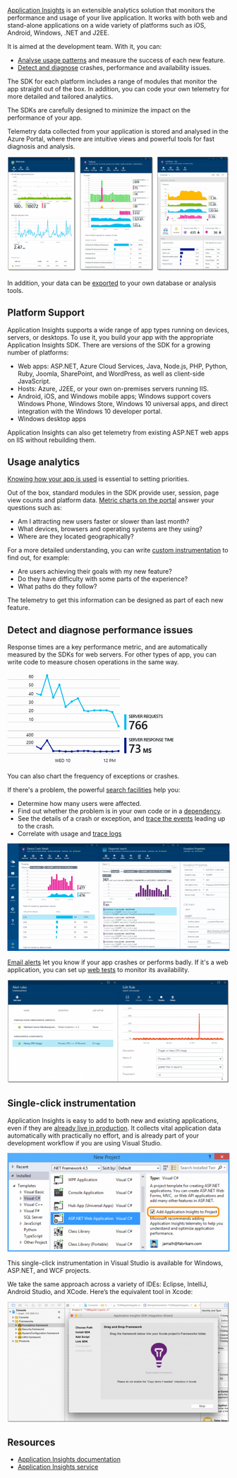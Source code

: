 <properties
    pageTitle="Application Insights Preview"
    description="Detect issues, diagnose crashes and track usage in your mobile and web apps on Azure, IIS, and J2EE"
    slug="appinsights"
    order="600"    
    keywords="visual studio, visual studio online, vs2015, vs, visualstudio, vso, application insights, app insights, telemetry, monitoring, analytics"
/>

[Application Insights](http://azure.microsoft.com/services/application-insights/) is an extensible analytics solution that monitors the performance and usage of your live application. It works with both web and stand-alone applications on a wide variety of platforms such as iOS, Android, Windows, .NET and J2EE. 

It is aimed at the development team. With it, you can:

* [Analyse usage patterns](https://azure.microsoft.com/documentation/articles/app-insights-overview-usage/) and measure the success of each new feature.
* [Detect and diagnose](https://azure.microsoft.com/documentation/articles/app-insights-detect-triage-diagnose/) crashes, performance and availability issues.

The SDK for each platform includes a range of modules that monitor the app straight out of the box. In addition, you can code your own telemetry for more detailed and tailored analytics. 

The SDKs are carefully designed to minimize the impact on the performance of your app.

Telemetry data collected from your application is stored and analysed in the Azure Portal, where there are intuitive views and powerful tools for fast diagnosis and analysis. 

![](_assets/AI-360-Overview-636x329.png)

In addition, your data can be [exported](https://azure.microsoft.com/documentation/articles/app-insights-export-telemetry/) to your own database or analysis tools.

## Platform Support

Application Insights supports a wide range of app types running on devices, servers, or desktops. To use it, you build your app with the appropriate Application Insights SDK. There are versions of the SDK for a growing number of platforms:
 
- Web apps: ASP.NET, Azure Cloud Services, Java, Node.js, PHP, Python, Ruby, Joomla, SharePoint, and WordPress, as well as client-side JavaScript. 
- Hosts: Azure, J2EE, or your own on-premises servers running IIS.
- Android, iOS, and Windows mobile apps; Windows support covers Windows Phone, Windows Store, Windows 10 universal apps, and direct integration with the Windows 10 developer portal.
- Windows desktop apps

Application Insights can also get telemetry from existing ASP.NET web apps on IIS without rebuilding them.


## Usage analytics

[Knowing how your app is used](https://azure.microsoft.com/documentation/articles/app-insights-overview-usage/) is essential to setting priorities.

Out of the box, standard modules in the SDK provide user, session, page view counts and platform data. [Metric charts on the portal](https://azure.microsoft.com/documentation/articles/app-insights-metrics-explorer/) answer your questions such as:

- Am I attracting new users faster or slower than last month?
- What devices, browsers and operating systems are they using?
- Where are they located geographically?

For a more detailed understanding, you can write [custom instrumentation](http://azure.microsoft.com/documentation/articles/app-insights-custom-events-metrics-api/) to find out, for example:

- Are users achieving their goals with my new feature?
- Do they have difficulty with some parts of the experience?
- What paths do they follow?

The telemetry to get this information can be designed as part of each new feature.


## Detect and diagnose performance issues

Response times are a key performance metric, and are automatically measured by the SDKs for web servers. For other types of app, you can write code to measure chosen operations in the same way. 

![](_assets/ai-response.png) 

You can also chart the frequency of exceptions or crashes.

If there's a problem, the powerful [search facilities](http://azure.microsoft.com/documentation/articles/app-insights-search-diagnostic-logs/) help you:

* Determine how many users were affected. 
* Find out whether the problem is in your own code or in a [dependency](https://azure.microsoft.com/documentation/articles/app-insights-dependencies/).
* See the details of a crash or exception, and [trace the events](https://azure.microsoft.com/documentation/articles/app-insights-web-monitor-performance/) leading up to the crash. 
* Correlate with usage and [trace logs](http://azure.microsoft.com/documentation/articles/app-insights-search-diagnostic-logs/)

![](_assets/AI-Mobile-Crash-Diagnostics1-636x307.png)


[Email alerts](https://azure.microsoft.com/documentation/articles/app-insights-alerts/) let you know if your app crashes or performs badly. If it's a web application, you can set up [web tests](https://azure.microsoft.com/documentation/articles/app-insights-monitor-web-app-availability/) to monitor its availability.

![](_assets/Alerts1-636x296.png) 



## Single-click instrumentation

Application Insights is easy to add to both new and existing applications, even if they are [already live in production](http://azure.microsoft.com/documentation/articles/app-insights-monitor-performance-live-website-now/). It collects vital application data automatically with practically no effort, and is already part of your development workflow if you are using Visual Studio.

![](_assets/AI-NewProject2-636x282.png)

This single-click instrumentation in Visual Studio is available for Windows, ASP.NET, and WCF projects.
 
We take the same approach across a variety of IDEs: Eclipse, IntelliJ, Android Studio, and XCode. Here’s the equivalent tool in Xcode:

![](_assets/Xcode-Integration-636x345.png)
 


## Resources 
- [Application Insights documentation](http://azure.microsoft.com/documentation/services/application-insights/)
- [Application Insights service](http://azure.microsoft.com/services/application-insights/)
